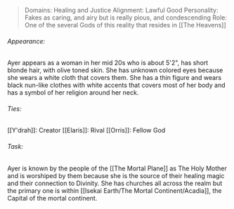 > Domains: Healing and Justice
> Alignment: Lawful Good
> Personality: Fakes as caring, and airy but is really pious, and condescending
> Role: One of the several Gods of this reality that resides in [[The Heavens]]

###### Appearance:
Ayer appears as a woman in her mid 20s who is about 5'2", has short blonde hair, with olive toned skin. She has unknown colored eyes because she wears a white cloth that covers them. She has a thin figure and wears black nun-like clothes with white accents that covers most of her body and has a symbol of her religion around her neck.
###### Ties:
[[Y'drah]]: Creator
[[Elaris]]: Rival
[[Orris]]: Fellow God
###### Task:
Ayer is known by the people of the [[The Mortal Plane]] as The Holy Mother and is worshiped by them because she is the source of their healing magic and their connection to Divinity. She has churches all across the realm but the primary one is within [[Isekai Earth/The Mortal Continent/Acadia]], the Capital of the mortal continent.